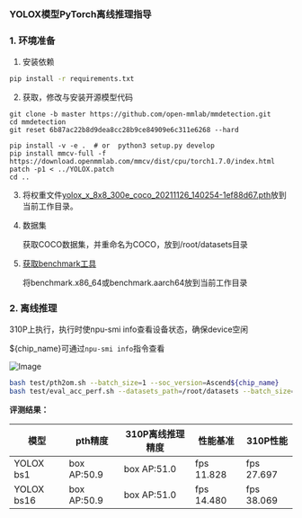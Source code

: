 ###  YOLOX模型PyTorch离线推理指导

### 1. 环境准备

1. 安装依赖

```bash
pip install -r requirements.txt
```

2. 获取，修改与安装开源模型代码

```
git clone -b master https://github.com/open-mmlab/mmdetection.git
cd mmdetection
git reset 6b87ac22b8d9dea8cc28b9ce84909e6c311e6268 --hard

pip install -v -e .  # or  python3 setup.py develop
pip install mmcv-full -f https://download.openmmlab.com/mmcv/dist/cpu/torch1.7.0/index.html
patch -p1 < ../YOLOX.patch
cd ..
```

3. 将权重文件[yolox_x_8x8_300e_coco_20211126_140254-1ef88d67.pth](https://download.openmmlab.com/mmdetection/v2.0/yolox/yolox_x_8x8_300e_coco/yolox_x_8x8_300e_coco_20211126_140254-1ef88d67.pth)放到当前工作目录。

4. 数据集

   获取COCO数据集，并重命名为COCO，放到/root/datasets目录

5. [获取benchmark工具](https://gitee.com/ascend/cann-benchmark/tree/master/infer)

   将benchmark.x86_64或benchmark.aarch64放到当前工作目录

### 2. 离线推理

310P上执行，执行时使npu-smi info查看设备状态，确保device空闲

${chip_name}可通过`npu-smi info`指令查看

   ![Image](https://gitee.com/ascend/ModelZoo-PyTorch/raw/master/ACL_PyTorch/images/310P3.png)

```bash
bash test/pth2om.sh --batch_size=1 --soc_version=Ascend${chip_name}
bash test/eval_acc_perf.sh --datasets_path=/root/datasets --batch_size=1
```

**评测结果：**

| 模型        | pth精度   | 310P离线推理精度 | 性能基准  | 310P性能 |
| ----------- | --------- | --------------- | --------- | ------- |
| YOLOX bs1 | box AP:50.9 | box AP:51.0 | fps 11.828 | fps 27.697 |
| YOLOX bs16 | box AP:50.9 | box AP:51.0 | fps 14.480 | fps 38.069 |




